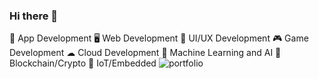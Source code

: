 ### Hi there 👋
 
📱 App Development
🖥️ Web Development
🎨 UI/UX Development
🎮 Game Development
☁ Cloud Development
🧠 Machine Learning and AI
🔗 Blockchain/Crypto
🤖 IoT/Embedded
 ![portfolio](https://github.com/CodeWizard08/CodeWizard08/assets/135098700/27f8b9f4-e0d0-4d61-9587-a7ced67d7251)
